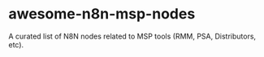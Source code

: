 # awesome-n8n-msp-nodes
A curated list of N8N nodes related to MSP tools (RMM, PSA, Distributors, etc).
